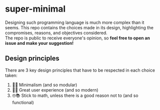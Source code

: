 # super-minimal
Designing such programming language is much more complex than it seems. This repo contains the choices made in its design, highlighting the compromises, reasons, and objectives considered.  
The repo is public to receive everyone's opinion, so **feel free to open an issue and make your suggestion!**

## Design principles
There are 3 key design principles that have to be respected in each choice taken:
1) 📐🧱 Minimalism (and so modular)
2) 🤩🎇 Great user experience (and so modern)
3) 🤓📚 Stick to math, unless there is a good reason not to (and so functional)
